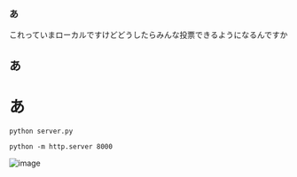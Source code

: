 ### あ
これっていまローカルですけどどうしたらみんな投票できるようになるんですか

## あ
# あ
```
python server.py
```
```
python -m http.server 8000
```

![image](https://github.com/user-attachments/assets/cab5399c-eb77-41f5-863b-acf3d65f4cb3)
